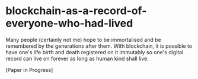 # blockchain-as-a-record-of-everyone-who-had-lived
Many people (certainly not me) hope to be immortalised and be remembered by the generations after them. With blockchain, it is possible to have one's life birth and death registered on it immutably so one's digital record can live on forever as long as human kind shall live.

[Paper in Progress]
